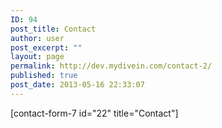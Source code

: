 ```yaml
---
ID: 94
post_title: Contact
author: user
post_excerpt: ""
layout: page
permalink: http://dev.mydivein.com/contact-2/
published: true
post_date: 2013-05-16 22:33:07
---
```

[contact-form-7 id="22" title="Contact"]